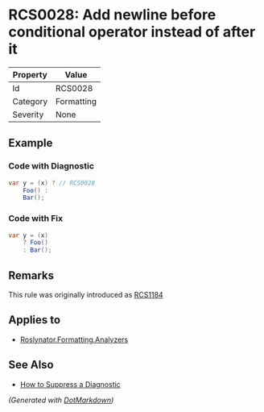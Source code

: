 # RCS0028: Add newline before conditional operator instead of after it

| Property | Value      |
| -------- | ---------- |
| Id       | RCS0028    |
| Category | Formatting |
| Severity | None       |

## Example

### Code with Diagnostic

```csharp
var y = (x) ? // RCS0028
    Foo() :
    Bar();
```

### Code with Fix

```csharp
var y = (x)
    ? Foo()
    : Bar();
```

## Remarks

This rule was originally introduced as [RCS1184](RCS1184.md)

## Applies to

* [Roslynator.Formatting.Analyzers](https://www.nuget.org/packages/Roslynator.Formatting.Analyzers)

## See Also

* [How to Suppress a Diagnostic](../HowToConfigureAnalyzers.md#how-to-suppress-a-diagnostic)


*\(Generated with [DotMarkdown](http://github.com/JosefPihrt/DotMarkdown)\)*